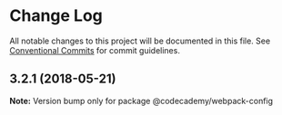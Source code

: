 # Change Log

All notable changes to this project will be documented in this file.
See [Conventional Commits](https://conventionalcommits.org) for commit guidelines.

<a name="3.2.1"></a>
## 3.2.1 (2018-05-21)

**Note:** Version bump only for package @codecademy/webpack-config
